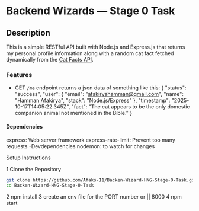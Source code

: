 # Backend Wizards — Stage 0 Task

## Description

This is a simple RESTful API built with Node.js and Express.js that returns my personal profile information along with a random cat fact fetched dynamically from the [Cat Facts API](https://catfact.ninja/fact).

### Features

- GET `/me` endpoint returns a json data of something like this:
  {
  "status": "success",
  "user": {
  "email": "afakiryahamman@gmail.com",
  "name": "Hamman Afakirya",
  "stack": "Node.js/Express"
  },
  "timestamp": "2025-10-17T14:05:22.345Z",
  "fact": "The cat appears to be the only domestic companion animal not mentioned in the Bible."
  }

#### Dependencies

express: Web server framework
express-rate-limit: Prevent too many requests
-Devdependencies
nodemon: to watch for changes

Setup Instructions

1 Clone the Repository

```bash
git clone https://github.com/Afaks-11/Backen-Wizard-HNG-Stage-0-Task.git
cd Backen-Wizard-HNG-Stage-0-Task
```
2 npm install
3 create an env file for the PORT number or || 8000
4 npm start

